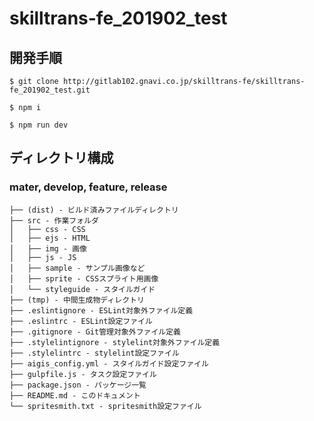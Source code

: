 # skilltrans-fe_201902_test

## 開発手順
```
$ git clone http://gitlab102.gnavi.co.jp/skilltrans-fe/skilltrans-fe_201902_test.git
```
```
$ npm i
```
```
$ npm run dev
```

## ディレクトリ構成

### mater, develop, feature, release
```
├── (dist) - ビルド済みファイルディレクトリ
├── src - 作業フォルダ
│   ├── css - CSS
│   ├── ejs - HTML
│   ├── img - 画像
│   ├── js - JS
│   ├── sample - サンプル画像など
│   ├── sprite - CSSスプライト用画像
│   └── styleguide - スタイルガイド
├── (tmp) - 中間生成物ディレクトリ
├── .eslintignore - ESLint対象外ファイル定義
├── .eslintrc - ESLint設定ファイル
├── .gitignore - Git管理対象外ファイル定義
├── .stylelintignore - stylelint対象外ファイル定義
├── .stylelintrc - stylelint設定ファイル
├── aigis_config.yml - スタイルガイド設定ファイル
├── gulpfile.js - タスク設定ファイル
├── package.json - パッケージ一覧
├── README.md - このドキュメント
└── spritesmith.txt - spritesmith設定ファイル
```
